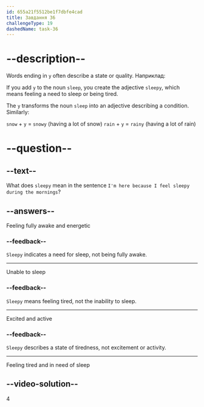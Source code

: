 ```yaml
---
id: 655a21f5512be1f7dbfe4cad
title: Завдання 36
challengeType: 19
dashedName: task-36
---
```


# --description--

Words ending in `y` often describe a state or quality. Наприклад:

If you add `y` to the noun `sleep`, you create the adjective `sleepy`, which means feeling a need to sleep or being tired.

The `y` transforms the noun `sleep` into an adjective describing a condition. Similarly:

`snow` + `y` = `snowy` (having a lot of snow) `rain` + `y` = `rainy` (having a lot of rain)

# --question--

## --text--

What does `sleepy` mean in the sentence `I'm here because I feel sleepy during the mornings`?

## --answers--

Feeling fully awake and energetic

### --feedback--

`Sleepy` indicates a need for sleep, not being fully awake.

---

Unable to sleep

### --feedback--

`Sleepy` means feeling tired, not the inability to sleep.

---

Excited and active

### --feedback--

`Sleepy` describes a state of tiredness, not excitement or activity.

---

Feeling tired and in need of sleep

## --video-solution--

4
